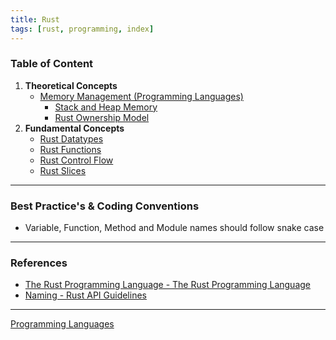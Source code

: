 ```yaml
---
title: Rust
tags: [rust, programming, index]
---
```


### Table of Content

1. **Theoretical Concepts**
	- [Memory Management (Programming Languages)](../../Software%20Concepts/Memory%20Management%20(Programming%20Languages).md)
		- [Stack and Heap Memory](../../Software%20Concepts/Stack%20and%20Heap%20Memory.md)
		- [Rust Ownership Model](Rust%20Ownership%20Model.md)
1. **Fundamental Concepts**
	- [Rust Datatypes](Rust%20Datatypes.md)
	- [Rust Functions](Rust%20Functions.md)
	- [Rust Control Flow](Rust%20Control%20Flow.md)
	- [Rust Slices](Rust%20Slices.md)

---

### Best Practice's & Coding Conventions

- Variable, Function, Method and Module names should follow snake case  

---

### References

- [The Rust Programming Language - The Rust Programming Language](https://doc.rust-lang.org/stable/book/title-page.html)  
- [Naming - Rust API Guidelines](https://rust-lang.github.io/api-guidelines/naming.html)

---

[Programming Languages](../Programming%20Languages.md)